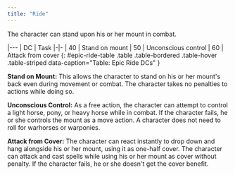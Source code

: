 ```yaml
---
title: "Ride"
---
```

The character can stand upon his or her mount in combat.

|---
| DC | Task
|-|-
| 40 | Stand on mount
| 50 | Unconscious control
| 60 | Attack from cover
{: #epic-ride-table .table .table-bordered .table-hover .table-striped data-caption="Table: Epic Ride DCs" }

**Stand on Mount:** This allows the character to stand on his or her mount's back even during movement or combat. The character takes no penalties to actions while doing so.

**Unconscious Control:** As a free action, the character can attempt to control a light horse, pony, or heavy horse while in combat. If the character fails, he or she controls the mount as a move action. A character does not need to roll for warhorses or warponies.

**Attack from Cover:** The character can react instantly to drop down and hang alongside his or her mount, using it as one-half cover. The character can attack and cast spells while using his or her mount as cover without penalty. If the character fails, he or she doesn't get the cover benefit.
